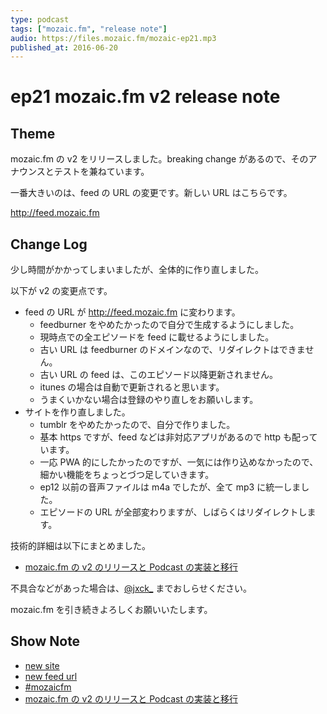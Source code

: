```yaml
---
type: podcast
tags: ["mozaic.fm", "release note"]
audio: https://files.mozaic.fm/mozaic-ep21.mp3
published_at: 2016-06-20
---
```


# ep21 mozaic.fm v2 release note

## Theme

mozaic.fm の v2 をリリースしました。breaking change があるので、そのアナウンスとテストを兼ねています。

一番大きいのは、feed の URL の変更です。新しい URL はこちらです。

http://feed.mozaic.fm


## Change Log

少し時間がかかってしまいましたが、全体的に作り直しました。

以下が v2 の変更点です。

- feed の URL が http://feed.mozaic.fm に変わります。
  - feedburner をやめたかったので自分で生成するようにしました。
  - 現時点での全エピソードを feed に載せるようにしました。
  - 古い URL は feedburner のドメインなので、リダイレクトはできません。
  - 古い URL の feed は、このエピソード以降更新されません。
  - itunes の場合は自動で更新されると思います。
  - うまくいかない場合は登録のやり直しをお願いします。
- サイトを作り直しました。
  - tumblr をやめたかったので、自分で作りました。
  - 基本 https ですが、feed などは非対応アプリがあるので http も配っています。
  - 一応 PWA 的にしたかったのですが、一気には作り込めなかったので、細かい機能をちょっとづつ足していきます。
  - ep12 以前の音声ファイルは m4a でしたが、全て mp3 に統一しました。
  - エピソードの URL が全部変わりますが、しばらくはリダイレクトします。

技術的詳細は以下にまとめました。

- [mozaic.fm の v2 のリリースと Podcast の実装と移行](https://blog.jxck.io/entries/2016-06-20/mozaicfm-v2.html)

不具合などがあった場合は、[@jxck\_](https://twitter.com/jxck_) までおしらせください。

mozaic.fm を引き続きよろしくお願いいたします。


## Show Note

- [new site](https://mozaic.fm)
- [new feed url](http://feed.mozaic.fm)
- [#mozaicfm](https://twitter.com/search?q=mozaicfm&src=hash)
- [mozaic.fm の v2 のリリースと Podcast の実装と移行](https://blog.jxck.io/entries/2016-06-20/mozaicfm-v2.html)